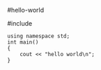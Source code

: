 #hello-world

#include <iostream>
	
	using namespace std;
	int main()
	{
		cout << "hello world\n";
	}
  
